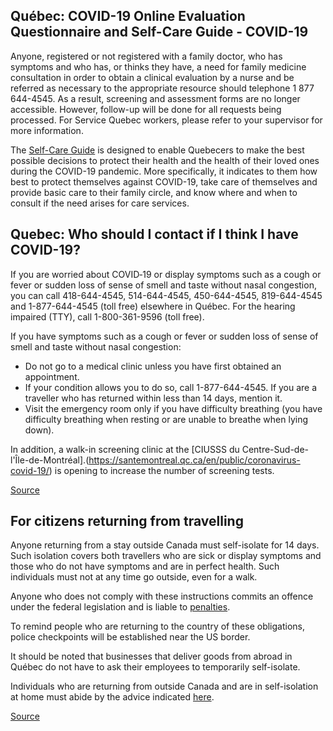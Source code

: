 ## Québec: COVID-19 Online Evaluation Questionnaire and Self-Care Guide - COVID-19

Anyone, registered or not registered with a family doctor, who has symptoms and who has, or thinks they have, a need for family medicine consultation in order to obtain a clinical evaluation by a nurse and be referred as necessary to the appropriate resource should telephone 1 877 644-4545. As a result, screening and assessment forms are no longer accessible. However, follow-up will be done for all requests being processed. For Service Quebec workers, please refer to your supervisor for more information.

The [Self-Care Guide](https://publications.msss.gouv.qc.ca/msss/en/document-002492/) is designed to enable Quebecers to make the best possible decisions to protect their health and the health of their loved ones during the COVID-19 pandemic. More specifically, it indicates to them how best to protect themselves against COVID-19, take care of themselves and provide basic care to their family circle, and know where and when to consult if the need arises for care services.

## Quebec: Who should I contact if I think I have COVID-19?

If you are worried about COVID‑19 or display symptoms such as a cough or fever or sudden loss of sense of smell and taste without nasal congestion, you can call 418-644-4545, 514-644-4545, 450-644-4545, 819-644-4545 and 1-877-644-4545 (toll free) elsewhere in Québec. For the hearing impaired (TTY), call 1-800-361-9596 (toll free).

If you have symptoms such as a cough or fever or sudden loss of sense of smell and taste without nasal congestion:

- Do not go to a medical clinic unless you have first obtained an appointment.
- If your condition allows you to do so, call 1-877-644-4545. If you are a traveller who has returned within less than 14 days, mention it.
- Visit the emergency room only if you have difficulty breathing (you have difficulty breathing when resting or are unable to breathe when lying down).

In addition, a walk-in screening clinic at the [CIUSSS du Centre-Sud-de-l'Île-de-Montréal].(https://santemontreal.qc.ca/en/public/coronavirus-covid-19/) is opening to increase the number of screening tests.

[Source](https://www.quebec.ca/en/health/health-issues/a-z/2019-coronavirus/)

## For citizens returning from travelling

Anyone returning from a stay outside Canada must self-isolate for 14 days. Such isolation covers both travellers who are sick or display symptoms and those who do not have symptoms and are in perfect health. Such individuals must not at any time go outside, even for a walk.

Anyone who does not comply with these instructions commits an offence under the federal legislation and is liable to [penalties](https://www.canada.ca/en/public-health/services/diseases/2019-novel-coronavirus-infection/latest-travel-health-advice.html#a2).

To remind people who are returning to the country of these obligations, police checkpoints will be established near the US border.

It should be noted that businesses that deliver goods from abroad in Québec do not have to ask their employees to temporarily self-isolate.

Individuals who are returning from outside Canada and are in self-isolation at home must abide by the advice indicated [here](https://www.quebec.ca/en/health/health-issues/a-z/2019-coronavirus/instructions-directives/).

[Source](https://www.quebec.ca/en/health/health-issues/a-z/2019-coronavirus/instructions-directives/#c47680)
